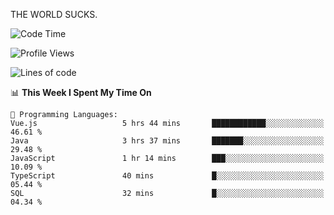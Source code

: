 THE WORLD SUCKS.

<!--START_SECTION:waka-->
![Code Time](http://img.shields.io/badge/Code%20Time-1%2C088%20hrs%2035%20mins-blue)

![Profile Views](http://img.shields.io/badge/Profile%20Views-2-blue)

![Lines of code](https://img.shields.io/badge/From%20Hello%20World%20I%27ve%20Written-1.4%20million%20lines%20of%20code-blue)

📊 **This Week I Spent My Time On** 

```text
💬 Programming Languages: 
Vue.js                   5 hrs 44 mins       ████████████░░░░░░░░░░░░░   46.61 % 
Java                     3 hrs 37 mins       ███████░░░░░░░░░░░░░░░░░░   29.48 % 
JavaScript               1 hr 14 mins        ███░░░░░░░░░░░░░░░░░░░░░░   10.09 % 
TypeScript               40 mins             █░░░░░░░░░░░░░░░░░░░░░░░░   05.44 % 
SQL                      32 mins             █░░░░░░░░░░░░░░░░░░░░░░░░   04.34 % 
```


<!--END_SECTION:waka-->
